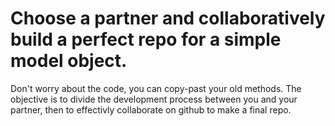 # Choose a partner and collaboratively build a perfect repo for a simple model object.  
Don't worry about the code, you can copy-past your old methods.  The objective is to divide the development process between you and your partner, then to effectivly collaborate on github to make a final repo.